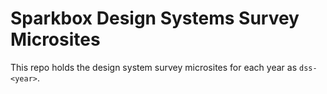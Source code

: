 Sparkbox Design Systems Survey Microsites
======================

This repo holds the design system survey microsites for each year as `dss-<year>`.
